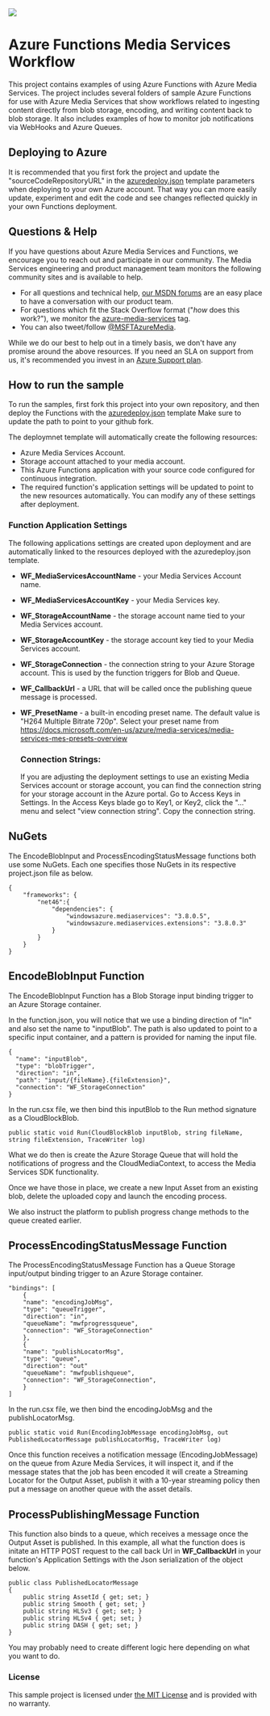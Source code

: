 <a href="https://portal.azure.com/#create/Microsoft.Template/uri/https%3A%2F%2Fraw.githubusercontent.com%2Fsabbour%2Fmedia-services-dotnet-functions-integration%2Fmaster%2Fazuredeploy.json" target="_blank">
    <img src="http://azuredeploy.net/deploybutton.png"/>
</a>

# Azure Functions Media Services Workflow
This project contains examples of using Azure Functions with Azure Media Services. 
The project includes several folders of sample Azure Functions for use with Azure Media Services that show workflows related
to ingesting content directly from blob storage, encoding, and writing content back to blob storage. It also includes examples of
how to monitor job notifications via WebHooks and Azure Queues. 

## Deploying to Azure
It is recommended that you first fork the project and update the "sourceCodeRepositoryURL" in the [azuredeploy.json](azuredeploy.json) template parameters
when deploying to your own Azure account.  That way you can more easily update, experiment and edit the code and see changes
reflected quickly in your own Functions deployment.  

## Questions & Help

If you have questions about Azure Media Services and Functions, we encourage you to reach out and participate in our community. 
The Media Services engineering and product management team monitors the following community sites and is available to help.

 - For all questions and technical help, [our MSDN forums](https://social.msdn.microsoft.com/forums/azure/en-US/home?forum=MediaServices) are an easy place to have a conversation with our product team.
 - For questions which fit the Stack Overflow format ("*how* does this work?"), we monitor the [azure-media-services](http://stackoverflow.com/questions/tagged/azure%20media%20service) tag.
 - You can also tweet/follow [@MSFTAzureMedia](https://twitter.com/MSFTAzureMedia).
 
While we do our best to help out in a timely basis, we don't have any promise around the above resources. If you need an SLA on support from us, it's recommended you invest in an [Azure Support plan](https://azure.microsoft.com/en-us/support/options/).

## How to run the sample

To run the samples, first fork this project into your own repository, and then deploy the Functions with the [azuredeploy.json](azuredeploy.json) template
Make sure to update the path to point to your github fork.  

The deploymnet template will automatically create the following resources:
* Azure Media Services Account.
* Storage account attached to your media account.
* This Azure Functions application with your source code configured for continuous integration.
* The required function's application settings will be updated to point to the new resources automatically. You can modify any of these settings after deployment.

### Function Application Settings 
The following applications settings are created upon deployment and are automatically linked to the resources
deployed with the azuredeploy.json template.

* **WF_MediaServicesAccountName** - your Media Services Account name. 
* **WF_MediaServicesAccountKey** - your Media Services key. 
* **WF_StorageAccountName** - the storage account name tied to your Media Services account. 
* **WF_StorageAccountKey** - the storage account key tied to your Media Services account. 
* **WF_StorageConnection** -  the connection string to your Azure Storage account. This is used by the function triggers for Blob and Queue.
* **WF_CallbackUrl** - a URL that will be called once the publishing queue message is processed.
* **WF_PresetName** - a built-in encoding preset name. The default value is "H264 Multiple Bitrate 720p". Select your preset name from https://docs.microsoft.com/en-us/azure/media-services/media-services-mes-presets-overview
 
  ### Connection Strings:
  If you are adjusting the deployment settings to use an existing Media Services account or storage account, 
  you can find the connection string for your storage account in the Azure portal. Go to Access Keys in Settings. In the Access Keys blade
  go to Key1, or Key2, click the "..." menu and select "view connection string". Copy the connection string.

## NuGets
The EncodeBlobInput and ProcessEncodingStatusMessage functions both use some NuGets. Each one specifies those NuGets in its respective project.json file as below.

    {
        "frameworks": {
            "net46":{
                "dependencies": {
                    "windowsazure.mediaservices": "3.8.0.5",
                    "windowsazure.mediaservices.extensions": "3.8.0.3"
                }
            }
        }
    }

## EncodeBlobInput Function
The EncodeBlobInput Function has a Blob Storage input binding trigger to an Azure Storage container.

In the function.json, you will notice that we use a binding direction of "In" and also set the name to "inputBlob".
The path is also updated to point to a specific input container, and a pattern is provided for naming the input file. 

    {
      "name": "inputBlob",
      "type": "blobTrigger",
      "direction": "in",
      "path": "input/{fileName}.{fileExtension}",
      "connection": "WF_StorageConnection"
    }

In the run.csx file, we then bind this inputBlob to the Run method signature as a CloudBlockBlob. 

    public static void Run(CloudBlockBlob inputBlob, string fileName, string fileExtension, TraceWriter log)

What we do then is create the Azure Storage Queue that will hold the notifications of progress and the CloudMediaContext, to access the Media Services SDK functionality.

Once we have those in place, we create a new Input Asset from an existing blob, delete the uploaded copy and launch the encoding process.

We also instruct the platform to publish progress change methods to the queue created earlier.

## ProcessEncodingStatusMessage Function
The ProcessEncodingStatusMessage Function has a Queue Storage input/output binding trigger to an Azure Storage container.

    "bindings": [
        {
        "name": "encodingJobMsg",
        "type": "queueTrigger",
        "direction": "in",
        "queueName": "mwfprogressqueue",
        "connection": "WF_StorageConnection"
        },
        {
        "name": "publishLocatorMsg",
        "type": "queue",
        "direction": "out"
        "queueName": "mwfpublishqueue",
        "connection": "WF_StorageConnection",
        }
    ]


In the run.csx file, we then bind the encodingJobMsg and the publishLocatorMsg. 

    public static void Run(EncodingJobMessage encodingJobMsg, out PublishedLocatorMessage publishLocatorMsg, TraceWriter log)

Once this function receives a notification message (EncodingJobMessage) on the queue from Azure Media Services, it will inspect it, and if the message states that the job has been encoded
it will create a Streaming Locator for the Output Asset, publish it with a 10-year streaming policy then put a message on another queue with the asset details.


## ProcessPublishingMessage Function

This function also binds to a queue, which receives a message once the Output Asset is published. In this example, all what the function does is
initate an HTTP POST request to the call back Url in **WF_CallbackUrl** in your function's Application Settings with the Json serialization of the object below.

    public class PublishedLocatorMessage
    {
        public string AssetId { get; set; }
        public string Smooth { get; set; }
        public string HLSv3 { get; set; }
        public string HLSv4 { get; set; }
        public string DASH { get; set; }
    }

You may probably need to create different logic here depending on what you want to do.

### License
This sample project is licensed under [the MIT License](LICENSE) and is provided with no warranty.